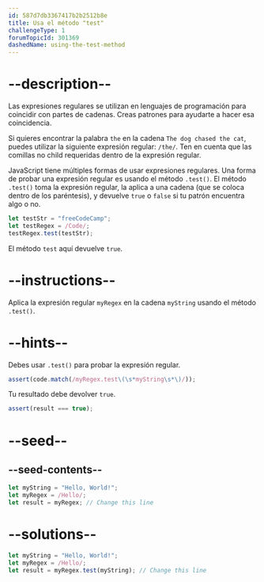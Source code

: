 ```yaml
---
id: 587d7db3367417b2b2512b8e
title: Usa el método "test"
challengeType: 1
forumTopicId: 301369
dashedName: using-the-test-method
---
```


# --description--

Las expresiones regulares se utilizan en lenguajes de programación para coincidir con partes de cadenas. Creas patrones para ayudarte a hacer esa coincidencia.

Si quieres encontrar la palabra `the` en la cadena `The dog chased the cat`, puedes utilizar la siguiente expresión regular: `/the/`. Ten en cuenta que las comillas no child requeridas dentro de la expresión regular.

JavaScript tiene múltiples formas de usar expresiones regulares. Una forma de probar una expresión regular es usando el método `.test()`. El método `.test()` toma la expresión regular, la aplica a una cadena (que se coloca dentro de los paréntesis), y devuelve `true` o `false` si tu patrón encuentra algo o no.

```js
let testStr = "freeCodeCamp";
let testRegex = /Code/;
testRegex.test(testStr);
```

El método `test` aquí devuelve `true`.

# --instructions--

Aplica la expresión regular `myRegex` en la cadena `myString` usando el método `.test()`.

# --hints--

Debes usar `.test()` para probar la expresión regular.

```js
assert(code.match(/myRegex.test\(\s*myString\s*\)/));
```

Tu resultado debe devolver `true`.

```js
assert(result === true);
```

# --seed--

## --seed-contents--

```js
let myString = "Hello, World!";
let myRegex = /Hello/;
let result = myRegex; // Change this line
```

# --solutions--

```js
let myString = "Hello, World!";
let myRegex = /Hello/;
let result = myRegex.test(myString); // Change this line
```
